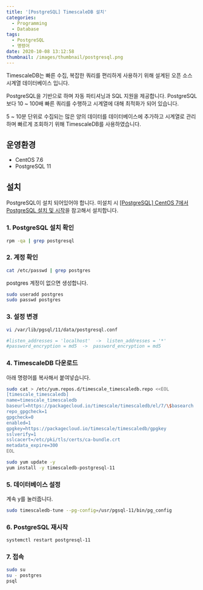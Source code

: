 ```yaml
---
title: '[PostgreSQL] TimescaleDB 설치'
categories:
  - Programming
  - Database
tags:
  - PostgreSQL
  - 명령어
date: 2020-10-08 13:12:58
thumbnail: /images/thumbnail/postgresql.png
---
```


TimescaleDB는 빠른 수집, 복잡한 쿼리를 편리하게 사용하기 위해 설계된 오픈 소스 시계열 데이터베이스 입니다.

PostgreSQL을 기반으로 하며 자동 파티셔닝과 SQL 지원을 제공합니다. PostgreSQL 보다 10 ~ 100배 빠른 쿼리를 수행하고 시계열에 대해 최적화가 되어 있습니다.

5 ~ 10분 단위로 수집되는 많은 양의 데이터를 데이터베이스에 추가하고 시계열로 관리하며 빠르게 조회하기 위해 TimescaleDB를 사용하였습니다.

## 운영환경

- CentOS 7.6
- PostgreSQL 11

## 설치

PostgreSQL이 설치 되어있어야 합니다. 미설치 시 [[PostgreSQL] CentOS 7에서 PostgreSQL 설치 및 시작](https://hgko1207.github.io/2020/09/10/postgresql-1/)을 참고해서 설치합니다.

### 1. PostgreSQL 설치 확인

```bash
rpm -qa | grep postgresql
```

### 2. 계정 확인

```bash
cat /etc/passwd | grep postgres
```

postgres 계정이 없으면 생성합니다.

```bash
sudo useradd postgres
sudo passwd postgres
```

### 3. 설정 변경

```bash
vi /var/lib/pgsql/11/data/postgresql.conf

#listen_addresses = 'localhost'  ->  listen_addresses = '*'
#password_encryption = md5  ->  password_encryption = md5
```

### 4. TimescaleDB 다운로드

아래 명령어를 복사해서 붙여넣습니다.

```bash
sudo cat > /etc/yum.repos.d/timescale_timescaledb.repo <<EOL
[timescale_timescaledb]
name=timescale_timescaledb
baseurl=https://packagecloud.io/timescale/timescaledb/el/7/\$basearch
repo_gpgcheck=1
gpgcheck=0
enabled=1
gpgkey=https://packagecloud.io/timescale/timescaledb/gpgkey
sslverify=1
sslcacert=/etc/pki/tls/certs/ca-bundle.crt
metadata_expire=300
EOL
```

```bash
sudo yum update -y
yum install -y timescaledb-postgresql-11
```

### 5. 데이터베이스 설정

계속 y를 눌러줍니다.

```bash
sudo timescaledb-tune --pg-config=/usr/pgsql-11/bin/pg_config
```

### 6. PostgreSQL 재시작

```bash
systemctl restart postgresql-11
```

### 7. 접속

```bash
sudo su
su - postgres
psql
```
